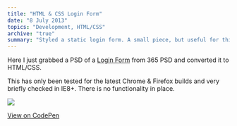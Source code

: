 ```yaml
---
title: "HTML & CSS Login Form"
date: "8 July 2013"
topics: "Development, HTML/CSS"
archive: "true"
summary: "Styled a static login form. A small piece, but useful for thinking through form layout"
---
```


Here I just grabbed a PSD of a [Login Form](http://365psd.com/day/3-328/) from 365 PSD and converted it to HTML/CSS.

This has only been tested for the latest Chrome & Firefox builds and very briefly checked in IE8+. There is no functionality in place.

![](/assets/2013/08-login-form.png)

[View on CodePen](https://codepen.io/mraffaele/pen/PwwVxvm)
